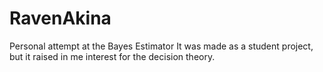 # RavenAkina
Personal attempt at the Bayes Estimator
It was made as a student project, but it raised in me interest for the decision theory.
